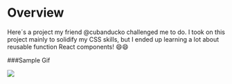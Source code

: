 # Overview
Here´s a project my friend @cubanducko challenged me to do.
I took on this project mainly to solidify my CSS skills, but I ended up learning a lot about reusable function React components! 😄😄

###Sample Gif

![](https://github.com/MSiestoGarabana/airbnb-landing-page-clone/blob/main/AIRBNBGIFLQ.gif)

